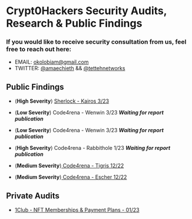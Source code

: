 # Crypt0Hackers Security Audits, Research & Public Findings

### If you would like to receive security consultation from us, feel free to reach out here:

-   EMAIL: okolobiam@gmail.com 
-   TWITTER: [@amaechieth](https://twitter.com/AmaechiEth) && [@tettehnetworks](https://twitter.com/TettehNetworks)

## Public Findings

- (**High Severity**) [Sherlock - Kairos 3/23](https://github.com/sherlock-audit/2023-02-kairos-judging/tree/main/026-H)

- (**Low Severity**) Code4rena - Wenwin 3/23 ***Waiting for report publication***

- (**Low Severity**) Code4rena - Wenwin 3/23 ***Waiting for report publication***

- (**High Severity**) Code4rena - Rabbithole 1/23 ***Waiting for report publication***

- (**Medium Severity**)[ Code4rena - Tigris 12/22](https://github.com/code-423n4/2022-12-tigris-findings/issues/280)

- (**Medium Severity**)[ Code4rena - Escher 12/22](https://github.com/code-423n4/2022-12-escher-findings/issues/107)

## Private Audits

- [1Club - NFT Memberships & Payment Plans - 01/23](https://0xthirdeye.xyz/wp-content/uploads/2023/01/1Club-Security-Review-Case-Study-0xThirdEye.pdf) 
